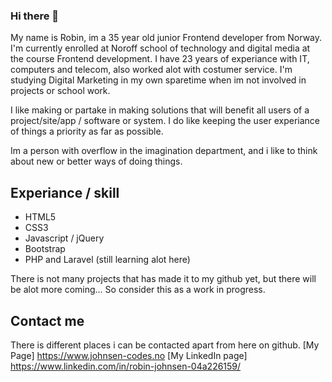 ### Hi there 👋

My name is Robin, im a 35 year old junior Frontend developer from Norway. I'm currently enrolled at Noroff school of technology and digital media at the course Frontend development. I have 23 years of experiance with IT, computers and telecom, also worked alot with costumer service. I'm studying Digital Marketing in my own sparetime when im not involved in projects or school work.

I like making or partake in making solutions that will benefit all users of a project/site/app / software or system. I do like keeping the user experiance of things a priority as far as possible. 

Im a person with overflow in the imagination department, and i like to think about new or better ways of doing things.

## Experiance / skill
- HTML5
- CSS3
- Javascript / jQuery
- Bootstrap
- PHP and Laravel (still learning alot here)

There is not many projects that has made it to my github yet, but there will be alot more coming... So consider this as a work in progress.

## Contact me 

There is different places i can be contacted apart from here on github.
[My Page] https://www.johnsen-codes.no
[My LinkedIn page] https://www.linkedin.com/in/robin-johnsen-04a226159/
<!--
**ShaindalDev/ShaindalDev** is a ✨ _special_ ✨ repository because its `README.md` (this file) appears on your GitHub profile.

Here are some ideas to get you started:

- 🔭 I’m currently working on ...
- 🌱 I’m currently learning ...
- 👯 I’m looking to collaborate on ...
- 🤔 I’m looking for help with ...
- 💬 Ask me about ...
- 📫 How to reach me: ...
- 😄 Pronouns: ...
- ⚡ Fun fact: ...
-->
